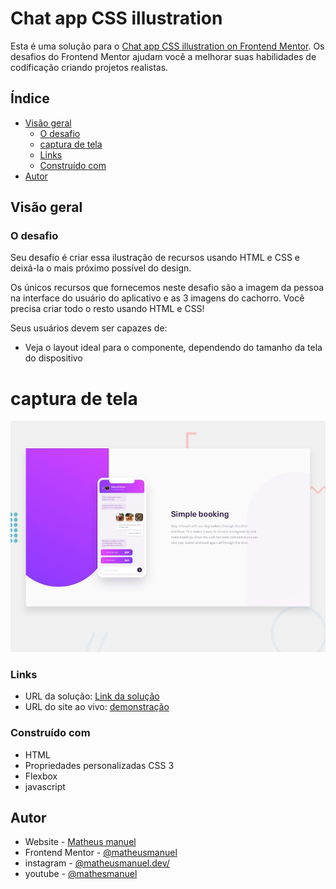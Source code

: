 # Chat app CSS illustration

Esta é uma solução para o [Chat app CSS illustration on Frontend Mentor](https://www.frontendmentor.io/challenges/chat-app-css-illustration-O5auMkFqY/hub). Os desafios do Frontend Mentor ajudam você a melhorar suas habilidades de codificação criando projetos realistas.

## Índice

- [Visão geral](#visão-geral)
  - [O desafio](#o-desafio)
  - [captura de tela](#captura-de-tela)
  - [Links](#links)
  - [Construído com](#construído-com)
- [Autor](#autor)

## Visão geral

### O desafio

Seu desafio é criar essa ilustração de recursos usando HTML e CSS e deixá-la o mais próximo possível do design.

Os únicos recursos que fornecemos neste desafio são a imagem da pessoa na interface do usuário do aplicativo e as 3 imagens do cachorro. Você precisa criar todo o resto usando HTML e CSS!

Seus usuários devem ser capazes de:

- Veja o layout ideal para o componente, dependendo do tamanho da tela do dispositivo

# captura de tela

![](./desktop-preview.jpg)

### Links

- URL da solução: [Link da solução](https://www.frontendmentor.io/challenges/chat-app-css-illustration-O5auMkFqY/hub)
- URL do site ao vivo: [demonstração](https://matheusmanuel.github.io/Chat-app-CSS-illustration/)


### Construído com

- HTML
- Propriedades personalizadas CSS 3
- Flexbox
- javascript

## Autor

- Website - [Matheus manuel](https://matheusmanuel.github.io/)
- Frontend Mentor - [@matheusmanuel](https://www.frontendmentor.io/profile/matheusmanuel)
- instagram - [@matheusmanuel.dev/](https://www.instagram.com/matheusmanuel.dev/)
- youtube - [@mathesmanuel](https://youtube.com/matheusmanuel)
